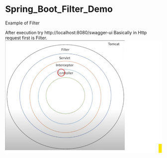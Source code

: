 # Spring_Boot_Filter_Demo

Example of Filter

After execution try http://localhost:8080/swagger-ui
Basically in Http request first is Filter.  
![filter](./spring-filter-interceptor.jpg)